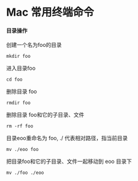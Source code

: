 # Mac 常用终端命令

#### 目录操作

创建一个名为foo的目录

```
mkdir foo
```



进入目录foo

```
cd foo
```



删除目录 foo

```
rmdir foo
```



删除目录 foo和它的子目录、文件

```
rm -rf foo
```



目录eoo重命名为 foo,  ./ 代表相对路径，指当前目录

```
mv ./eoo foo
```



把目录foo和它的子目录、文件一起移动到 eoo 目录下

```
mv ./foo ./eoo
```



